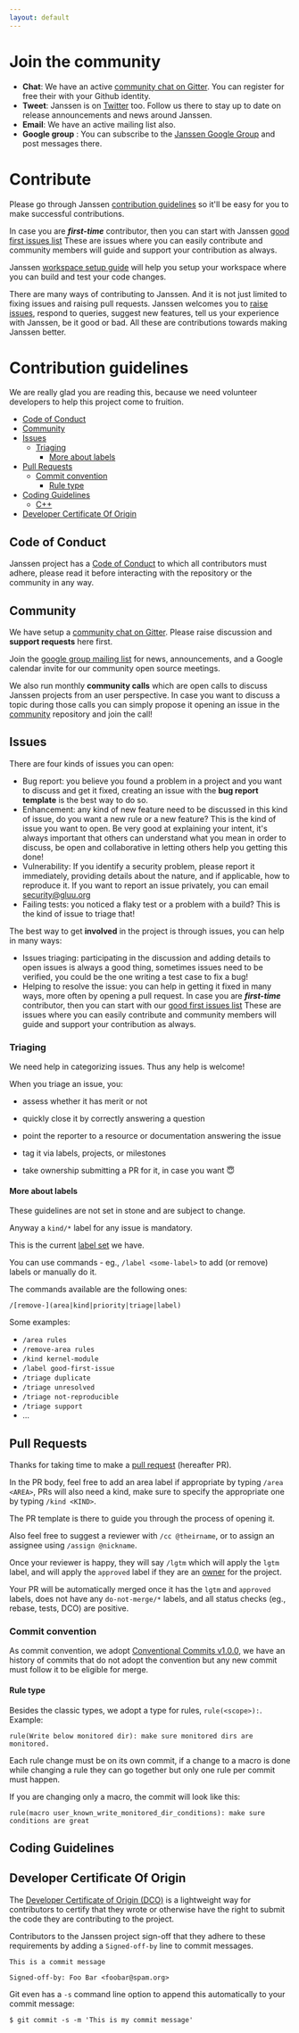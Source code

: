 ```yaml
---
layout: default
---
```


# Join the community

* **Chat**: We have an active [community chat on Gitter](https://gitter.im/JanssenProject/Lobby). You can register for free their with your Github identity.
* **Tweet**: Janssen is on [Twitter](https://twitter.com/janssen_project) too. Follow us there to stay up to date on release announcements and news around Janssen.
* **Email**: We have an active mailing list also.
* **Google group** : You can subscribe to the [Janssen Google Group](https://groups.google.com/u/2/g/janssen_project)
  and post messages there.

# Contribute

Please go through Janssen [contribution guidelines](#contribution-guidelines) so it'll be easy for you to make successful contributions.

In case you are _**first-time**_ contributor, then you can start with Janssen [good first issues list](https://github.com/JanssenProject/home/labels/good%20first%20issue) These are issues where you can easily contribute and community members will guide and support your contribution as always.

Janssen [workspace setup guide](development.md) will help you setup your workspace where you can build and test your code changes.

There are many ways of contributing to Janssen. And it is not just limited to fixing issues and raising pull requests. Janssen welcomes you to [raise issues](#issues), respond to queries, suggest new features, tell us your experience with Janssen, be it good or bad. All these are contributions towards making Janssen better.


# Contribution guidelines

We are really glad you are reading this, because we need volunteer developers to help this project come to fruition.

- [Code of Conduct](#code-of-conduct)
- [Community](#community)
- [Issues](#issues)
  - [Triaging](#triaging)
    - [More about labels](#more-about-labels)
- [Pull Requests](#pull-requests)
  - [Commit convention](#commit-convention)
    - [Rule type](#rule-type)
- [Coding Guidelines](#coding-guidelines)
  - [C++](#c)
- [Developer Certificate Of Origin](#developer-certificate-of-origin)

## Code of Conduct

Janssen project has a
[Code of Conduct](./community/code-of-conduct.md)
to which all contributors must adhere, please read it before interacting with the repository or the community in any way.

## Community

We have setup a [community chat on Gitter](https://gitter.im/JanssenProject/Lobby). Please raise discussion and **support requests** here first.

Join the [google group mailing list](https://groups.google.com/u/2/g/janssen_project) for news, announcements, and a Google calendar invite for our community open source meetings.

We also run monthly **community calls** which are open calls to discuss Janssen projects from an user perspective. In case you want to discuss a topic during those calls you can simply propose it opening an issue in the [community](https://github.com/JanssenProject/community) repository and join the call!

## Issues

There are four kinds of issues you can open:

- Bug report: you believe you found a problem in a project and you want to discuss and get it fixed,
  creating an issue with the **bug report template** is the best way to do so.
- Enhancement: any kind of new feature need to be discussed in this kind of issue, do you want a new rule or a new feature? This is the kind of issue you want to open. Be very good at explaining your intent, it's always important that others can understand what you mean in order to discuss, be open and collaborative in letting others help you getting this done!
- Vulnerability: If you identify a security problem, please report it immediately, providing details about the nature, and if applicable, how to reproduce it. If you want to report an issue privately, you can email security@gluu.org
- Failing tests: you noticed a flaky test or a problem with a build? This is the kind of issue to triage that!

The best way to get **involved** in the project is through issues, you can help in many ways:

- Issues triaging: participating in the discussion and adding details to open issues is always a good thing,
  sometimes issues need to be verified, you could be the one writing a test case to fix a bug!
- Helping to resolve the issue: you can help in getting it fixed in many ways, more often by opening a pull request. In case you are _**first-time**_ contributor, then you can start with our [good first issues list](https://github.com/JanssenProject/home/labels/good%20first%20issue) These are issues where you can easily contribute and community members will guide and support your contribution as always.

### Triaging

We need help in categorizing issues. Thus any help is welcome!

When you triage an issue, you:

* assess whether it has merit or not

* quickly close it by correctly answering a question

* point the reporter to a resource or documentation answering the issue

* tag it via labels, projects, or milestones

* take ownership submitting a PR for it, in case you want 😇

#### More about labels

These guidelines are not set in stone and are subject to change.

Anyway a `kind/*` label for any issue is mandatory.

This is the current [label set](https://github.com/JanssenProject/home/labels) we have.

You can use commands - eg., `/label <some-label>` to add (or remove) labels or manually do it.

The commands available are the following ones:

```
/[remove-](area|kind|priority|triage|label)
```

Some examples:

* `/area rules`
* `/remove-area rules`
* `/kind kernel-module`
* `/label good-first-issue`
* `/triage duplicate`
* `/triage unresolved`
* `/triage not-reproducible`
* `/triage support`
* ...

## Pull Requests

Thanks for taking time to make a [pull request](https://help.github.com/articles/about-pull-requests) (hereafter PR).

In the PR body, feel free to add an area label if appropriate by typing `/area <AREA>`, PRs will also
need a kind, make sure to specify the appropriate one by typing `/kind <KIND>`.

The PR template is there to guide you through the process of opening it.

Also feel free to suggest a reviewer with `/cc @theirname`, or to assign an assignee using `/assign @nickname`.

Once your reviewer is happy, they will say `/lgtm` which will apply the
`lgtm` label, and will apply the `approved` label if they are an
[owner](/OWNERS) for the project.

Your PR will be automatically merged once it has the `lgtm` and `approved`
labels, does not have any `do-not-merge/*` labels, and all status checks (eg., rebase, tests, DCO) are positive.

### Commit convention

As commit convention, we adopt [Conventional Commits v1.0.0](https://www.conventionalcommits.org/en/v1.0.0/), we have an history
of commits that do not adopt the convention but any new commit must follow it to be eligible for merge.

#### Rule type

Besides the classic types, we adopt a type for rules, `rule(<scope>):`.
Example:

```
rule(Write below monitored dir): make sure monitored dirs are monitored.
```

Each rule change must be on its own commit, if a change to a macro is done while changing a rule they can go together but only one rule per commit must happen.

If you are changing only a macro, the commit will look like this:

```
rule(macro user_known_write_monitored_dir_conditions): make sure conditions are great
```

## Coding Guidelines


## Developer Certificate Of Origin

The [Developer Certificate of Origin (DCO)](https://developercertificate.org/) is a lightweight way for contributors to certify that they wrote or otherwise have the right to submit the code they are contributing to the project.

Contributors to the Janssen project sign-off that they adhere to these requirements by adding a `Signed-off-by` line to commit messages.

```
This is a commit message

Signed-off-by: Foo Bar <foobar@spam.org>
```

Git even has a `-s` command line option to append this automatically to your commit message:

```
$ git commit -s -m 'This is my commit message'
```

